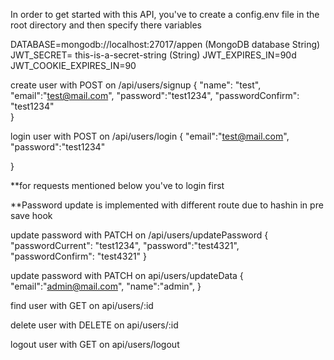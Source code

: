 In order to get started with this API, you've to create a config.env file in the root directory and then specify there variables

DATABASE=mongodb://localhost:27017/appen (MongoDB database String)
JWT_SECRET= this-is-a-secret-string (String)
JWT_EXPIRES_IN=90d
JWT_COOKIE_EXPIRES_IN=90

create user with POST on /api/users/signup
{
"name": "test",
"email":"test@mail.com",
"password":"test1234",
"passwordConfirm": "test1234"  
}

login user with POST on /api/users/login
{
"email":"test@mail.com",
"password":"test1234"

}

\*\*for requests mentioned below you've to login first

\*\*Password update is implemented with different route due to hashin in pre save hook

update password with PATCH on /api/users/updatePassword
{
"passwordCurrent": "test1234",
"password":"test4321",
"passwordConfirm": "test4321"
}

update password with PATCH on api/users/updateData
{
"email":"admin@mail.com",
"name":"admin",
}

find user with GET on api/users/:id

delete user with DELETE on api/users/:id

logout user with GET on api/users/logout
